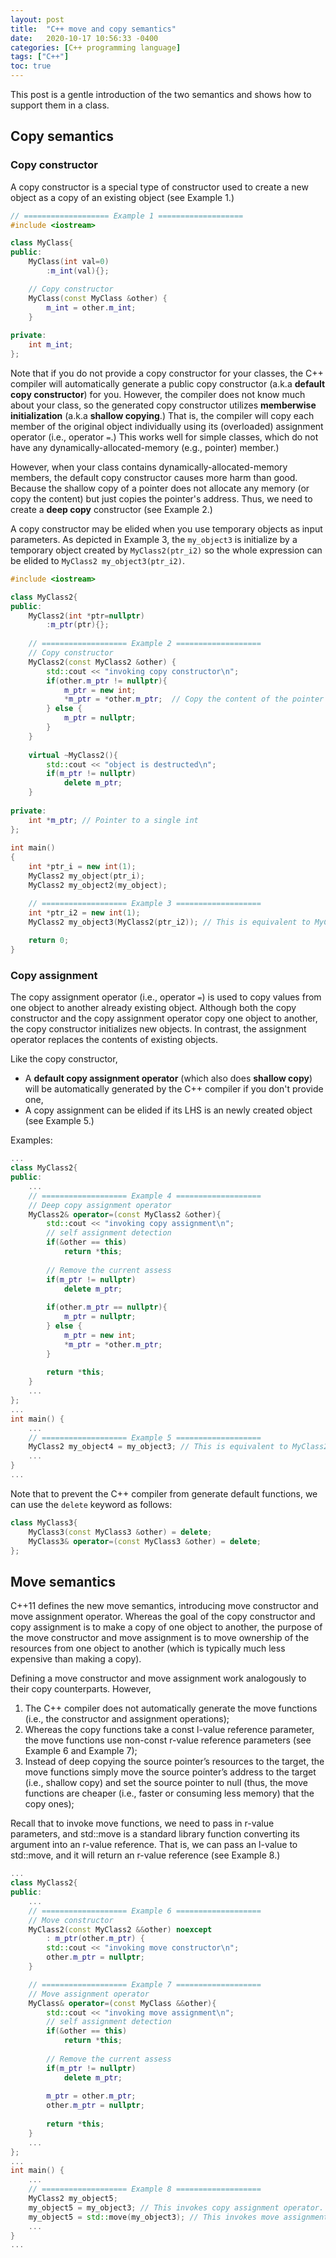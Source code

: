 ```yaml
---
layout: post
title:  "C++ move and copy semantics"
date:   2020-10-17 10:56:33 -0400
categories: [C++ programming language]
tags: ["C++"]
toc: true
---
```


This post is a gentle introduction of the two semantics and shows how to support them in a class.

## Copy semantics
### Copy constructor
A copy constructor is a special type of constructor used to create a new object as a copy of an existing object (see Example 1.)

```C++
// =================== Example 1 ===================
#include <iostream>

class MyClass{
public:
    MyClass(int val=0)
        :m_int(val){};

    // Copy constructor
    MyClass(const MyClass &other) {
        m_int = other.m_int;
    }
    
private:
    int m_int;
};
```

Note that if you do not provide a copy constructor for your classes, the C++ compiler will automatically generate a public copy constructor (a.k.a **default copy constructor**) for you. However, the compiler does not know much about your class, so the generated copy constructor utilizes **memberwise initialization** (a.k.a **shallow copying**.) That is, the compiler will copy each member of the original object individually using its (overloaded) assignment operator (i.e., operator `=`.) This works well for simple classes, which do not have any dynamically-allocated-memory (e.g., pointer) member.)

However, when your class contains dynamically-allocated-memory members, the default copy constructor causes more harm than good. Because the shallow copy of a pointer does not allocate any memory (or copy the content) but just copies the pointer's address. Thus, we need to create a **deep copy** constructor (see Example 2.)

A copy constructor may be elided when you use temporary objects as input parameters. As depicted in Example 3, the `my_object3` is initialize by a temporary object created by `MyClass2(ptr_i2)` so the whole expression can be elided to `MyClass2 my_object3(ptr_i2)`.


```C++
#include <iostream>

class MyClass2{
public:
    MyClass2(int *ptr=nullptr)
        :m_ptr(ptr){};
    
    // =================== Example 2 ===================
    // Copy constructor
    MyClass2(const MyClass2 &other) {
        std::cout << "invoking copy constructor\n";
        if(other.m_ptr != nullptr){
            m_ptr = new int;
            *m_ptr = *other.m_ptr;  // Copy the content of the pointer
        } else {
            m_ptr = nullptr;
        }
    }    
    
    virtual ~MyClass2(){
        std::cout << "object is destructed\n";
        if(m_ptr != nullptr)
            delete m_ptr;
    }
    
private:
    int *m_ptr; // Pointer to a single int
};
 
int main()
{
    int *ptr_i = new int(1);
    MyClass2 my_object(ptr_i);
    MyClass2 my_object2(my_object);

    // =================== Example 3 ===================
    int *ptr_i2 = new int(1);
    MyClass2 my_object3(MyClass2(ptr_i2)); // This is equivalent to MyClass2 my_object3(ptr_i2)
    
    return 0;
}
```

### Copy assignment

The copy assignment operator (i.e., operator `=`) is used to copy values from one object to another already existing object. Although both the copy constructor and the copy assignment operator copy one object to another, the copy constructor initializes new objects. In contrast, the assignment operator replaces the contents of existing objects.

Like the copy constructor,
- A **default copy assignment operator** (which also does **shallow copy**) will be automatically generated by the C++ compiler if you don't provide one,
- A copy assignment can be elided if its LHS is an newly created object (see Example 5.)

Examples:
```C++
...
class MyClass2{
public:
    ...
    // =================== Example 4 ===================
    // Deep copy assignment operator
    MyClass2& operator=(const MyClass2 &other){
        std::cout << "invoking copy assignment\n";
        // self assignment detection
        if(&other == this)
            return *this;
        
        // Remove the current assess
        if(m_ptr != nullptr)
            delete m_ptr;
        
        if(other.m_ptr == nullptr){
            m_ptr = nullptr;
        } else {
            m_ptr = new int;
            *m_ptr = *other.m_ptr;
        }
        
        return *this;
    }
    ...
};
...
int main() {
    ...
    // =================== Example 5 ===================
    MyClass2 my_object4 = my_object3; // This is equivalent to MyClass2 my_object4(my_object3) 
    ...
}
...
```

Note that to prevent the C++ compiler from generate default functions, we can use the `delete` keyword as follows:
```C++
class MyClass3{
    MyClass3(const MyClass3 &other) = delete;
    MyClass3& operator=(const MyClass3 &other) = delete;
};
```

## Move semantics
C++11 defines the new move semantics, introducing move constructor and move assignment operator. Whereas the goal of the copy constructor and copy assignment is to make a copy of one object to another, the purpose of the move constructor and move assignment is to move ownership of the resources from one object to another (which is typically much less expensive than making a copy).

Defining a move constructor and move assignment work analogously to their copy counterparts. However,
1. The C++ compiler does not automatically generate the move functions (i.e., the constructor and assignment operations);
2. Whereas the copy functions take a const l-value reference parameter, the move functions use non-const r-value reference parameters (see Example 6 and Example 7);
3. Instead of deep copying the source pointer’s resources to the target, the move functions simply move the source pointer’s address to the target (i.e., shallow copy) and set the source pointer to null (thus, the move functions are cheaper (i.e., faster or consuming less memory) that the copy ones);

Recall that to invoke move functions, we need to pass in r-value parameters, and std::move is a standard library function converting its argument into an r-value reference. That is, we can pass an l-value to std::move, and it will return an r-value reference (see Example 8.)

```C++
...
class MyClass2{
public:
    ...
    // =================== Example 6 ===================
    // Move constructor
    MyClass2(const MyClass2 &&other) noexcept
        : m_ptr(other.m_ptr) {
        std::cout << "invoking move constructor\n";
        other.m_ptr = nullptr;
    } 

    // =================== Example 7 ===================
    // Move assignment operator
    MyClass& operator=(const MyClass &&other){
        std::cout << "invoking move assignment\n";
        // self assignment detection
        if(&other == this)
            return *this;
        
        // Remove the current assess
        if(m_ptr != nullptr)
            delete m_ptr;
        
        m_ptr = other.m_ptr;
        other.m_ptr = nullptr;
        
        return *this;
    }
    ...
};
...
int main() {
    ...
    // =================== Example 8 ===================
    MyClass2 my_object5;
    my_object5 = my_object3; // This invokes copy assignment operator.
    my_object5 = std::move(my_object3); // This invokes move assignment operator. 
    ...
}
...
```